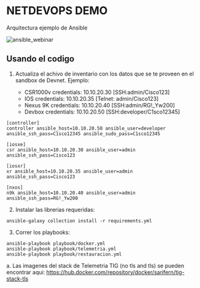 # NETDEVOPS DEMO
Arquitectura ejemplo de Ansible

![ansible_webinar](https://user-images.githubusercontent.com/9137865/112906653-c2fa7a00-90a9-11eb-8a2a-36d74cc3068a.png)


## Usando el codigo

1. Actualiza el achivo de inventario con los datos que se te proveen en el sandbox de Devnet. Ejemplo:

    - CSR1000v credentials: 10.10.20.30 [SSH:admin/Cisco123]
    - IOS credentials: 10.10.20.35 [Telnet: admin/Cisco123]
    - Nexus 9K credentials: 10.10.20.40 [SSH:admin/RG!_Yw200]
    - Devbox credentials: 10.10.20.50 [SSH:developer/C1sco12345]


```inventory 
[controller]
controller ansible_host=10.10.20.50 ansible_user=developer ansible_ssh_pass=C1sco12345 ansible_sudo_pass=C1sco12345

[iosxe]
csr ansible_host=10.10.20.30 ansible_user=admin ansible_ssh_pass=Cisco123

[iosxr]
xr ansible_host=10.10.20.35 ansible_user=admin ansible_ssh_pass=Cisco123

[nxos]
n9k ansible_host=10.10.20.40 ansible_user=admin ansible_ssh_pass=RG!_Yw200

```

2. Instalar las librerias requeridas:
``` 
ansible-galaxy collection install -r requirements.yml
```
3. Correr los playbooks:
``` 
ansible-playbook playbook/docker.yml
ansible-playbook playbook/telemetria.yml
ansible-playbook playbook/restauracion.yml
```

a. Las imagenes del stack de Telemetria TIG (no tls and tls) se pueden encontrar aqui:
https://hub.docker.com/repository/docker/sarifern/tig-stack-tls
